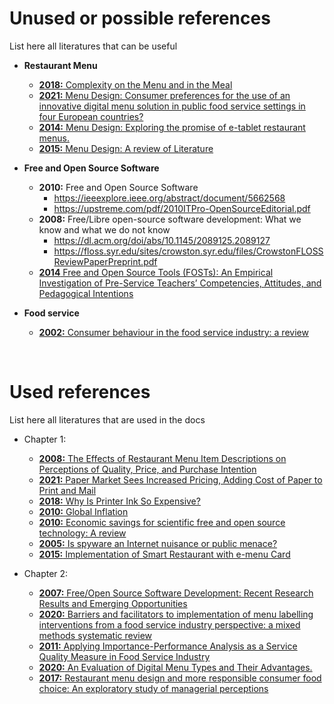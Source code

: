 # Unused or possible references
List here all literatures that can be useful

* **Restaurant Menu**
   + [**2018:** Complexity on the Menu and in the Meal](https://www.mdpi.com/2304-8158/7/10/158)
   + [**2021:** Menu Design: Consumer preferences for the use of an innovative digital menu solution in public food service settings in four European countries?](https://www.sciencedirect.com/science/article/abs/pii/S095032932100207X)
   + [**2014:** Menu Design: Exploring the promise of e-tablet restaurant menus.](https://www.emerald.com/insight/content/doi/10.1108/IJCHM-01-2013-0039/full/html)
   + [**2015:** Menu Design: A review of Literature](https://www.tandfonline.com/doi/abs/10.1080/15378020.2015.1051428)

* **Free and Open Source Software**
   + **2010:** Free and Open Source Software
      - https://ieeexplore.ieee.org/abstract/document/5662568
      - https://upstreme.com/pdf/2010ITPro-OpenSourceEditorial.pdf
   + **2008:** Free/Libre open-source software development: What we know and what we do not know
      - https://dl.acm.org/doi/abs/10.1145/2089125.2089127
      - https://floss.syr.edu/sites/crowston.syr.edu/files/CrowstonFLOSSReviewPaperPreprint.pdf
   + [**2014** Free and Open Source Tools (FOSTs): An Empirical Investigation of
   Pre-Service Teachers’ Competencies, Attitudes, and Pedagogical Intentions](https://files.eric.ed.gov/fulltext/EJ1043024.pdf)

* **Food service**
   + [**2002:** Consumer behaviour in the food service industry: a review](https://d1wqtxts1xzle7.cloudfront.net/40838366/Consumer_behaviour_in_the_food_service_industry_a_review-libre.pdf?1450750419=&response-content-disposition=inline%3B+filename%3DConsumer_behaviour_in_the_food_service_i.pdf&Expires=1680327487&Signature=hGaqetCA4xx1n7RzYvAp~89uTAGMQH3CxcMSazMd2A2Uwi23RAEeN2vlyD3wB2mVtRkySjVjjAVK2cejz9nqpKurdMtTfR4zBj89qABTD9yKT9QNkl4L96k1-LnnPc~YJMDc75232tT95RZLLFV6t9R7YnOKzyASJ0g7qsaW7DngQ8qTYyAGOHgA1ytkT2LWW7gpfRmWjv9zHvTKL8UNmmD95hiudkrgXi6KXOTfbxfYuVvj1FGYATji17rl6n8VgBzdUeEr5Om1PdkZBiHkUqCL5Gd0g3uIBIGznTgZ1kfCAmGeAm9g2d149ff6i1JEJ~~2xzgEL5oeT8xlTHiRaA__&Key-Pair-Id=APKAJLOHF5GGSLRBV4ZA)

<br>

# Used references
List here all literatures that are used in the docs

* Chapter 1:
   + [**2008:** The Effects of Restaurant Menu Item Descriptions on Perceptions of Quality, Price,
   and Purchase Intention](https://www.tandfonline.com/doi/pdf/10.1080/15378020802519850)
   + [**2021:** Paper Market Sees Increased Pricing, Adding Cost of Paper to Print and Mail](https://pcigroup.com/paper-market-sees-increased-pricing-adding-paper-costs-to-print-and-mail/)
   + [**2018:** Why Is Printer Ink So Expensive?](https://www.consumerreports.org/printers/why-is-printer-ink-so-expensive-a2101590645/#:~:text=%22Ink%20companies%20spend%20a%20lot,where%20the%20price%20comes%20in.)
   + [**2010:** Global Inflation](https://www.econstor.eu/bitstream/10419/70524/1/585159815.pdf)
   + [**2010:** Economic savings for scientific free and open source technology: A review](https://reader.elsevier.com/reader/sd/pii/S2468067220300481?token=6A6662E8B9F48FCB1A967C47F36B132D581711E18D2016231305406C4FAA4BDADC5E0CF1D2E81E993F6DA18877CE09D5&originRegion=eu-west-1&originCreation=20230303043451)
   + [**2005:** Is spyware an Internet nuisance or public menace?](https://www.researchgate.net/profile/Qing-Hu-10/publication/220422980_Is_Spyware_an_Internet_Nuisance_or_Public_Menace/links/00b7d52150cc23ca6f000000/Is-Spyware-an-Internet-Nuisance-or-Public-Menace.pdf)
   + [**2015:** Implementation of Smart Restaurant with e-menu Card](http://www.kresttechnology.com/krest-academic-projects/krest-major-projects/ECE/BTech%20%20Major%20ECE%20EMBEDDED%202016-17/Btech%20ECE%20Embedded%20Major%20BP%202016-17/18.%20Implementation%20Of%20Smart%20Restaurant%20With%20E-Menu%20Card.pdf)

* Chapter 2:
   + [**2007:** Free/Open Source Software Development: Recent Research Results and Emerging
   Opportunities](https://www.ics.uci.edu/~wscacchi/Presentations/ESEC-FSE07/ESEC-FSE07-Scacchi-Paper.pdf)
   + [**2020:** Barriers and facilitators to implementation of menu labelling interventions from a food service industry perspective: a mixed methods systematic review](https://link.springer.com/article/10.1186/s12966-020-00948-1#citeas)
   + [**2011:** Applying Importance-Performance Analysis as a Service Quality Measure in Food Service Industry](http://dx.doi.org/10.4067/S0718-27242011000300008)
   + [**2020:** An Evaluation of Digital Menu Types and Their Advantages.](https://www.researchgate.net/profile/Esra-Sahin-11/publication/348084076_An_Evaluation_of_Digital_Menu_Types_and_Their_Advantages/links/5ffadd4b92851c13fe003edd/An-Evaluation-of-Digital-Menu-Types-and-Their-Advantages.pdf)
   + [**2017:** Restaurant menu design and more responsible consumer food choice: An exploratory study of managerial perceptions]([https://doi.org/10.1016/j.jclepro.2016.12.080](http://eprints.bournemouth.ac.uk/26621/3/R1.pdf))


